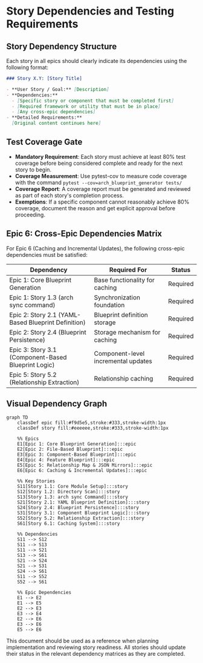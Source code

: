 # Story Dependencies and Testing Requirements

## Story Dependency Structure

Each story in all epics should clearly indicate its dependencies using the following format:

```markdown
### Story X.Y: [Story Title]

- **User Story / Goal:** [Description]
- **Dependencies:**
  - [Specific story or component that must be completed first]
  - [Required framework or utility that must be in place]
  - [Any cross-epic dependencies]
- **Detailed Requirements:**
  [Original content continues here]
```

## Test Coverage Gate

- **Mandatory Requirement**: Each story must achieve at least 80% test coverage before being considered complete and ready for the next story to begin.
- **Coverage Measurement**: Use pytest-cov to measure code coverage with the command `pytest --cov=arch_blueprint_generator tests/`
- **Coverage Report**: A coverage report must be generated and reviewed as part of each story's completion process.
- **Exemptions**: If a specific component cannot reasonably achieve 80% coverage, document the reason and get explicit approval before proceeding.

## Epic 6: Cross-Epic Dependencies Matrix

For Epic 6 (Caching and Incremental Updates), the following cross-epic dependencies must be satisfied:

| Dependency | Required For | Status |
|------------|--------------|--------|
| Epic 1: Core Blueprint Generation | Base functionality for caching | Required |
| Epic 1: Story 1.3 (arch sync command) | Synchronization foundation | Required |
| Epic 2: Story 2.1 (YAML-Based Blueprint Definition) | Blueprint definition storage | Required |
| Epic 2: Story 2.4 (Blueprint Persistence) | Storage mechanism for caching | Required |
| Epic 3: Story 3.1 (Component-Based Blueprint Logic) | Component-level incremental updates | Required |
| Epic 5: Story 5.2 (Relationship Extraction) | Relationship caching | Required |

## Visual Dependency Graph

```mermaid
graph TD
    classDef epic fill:#f9d5e5,stroke:#333,stroke-width:1px
    classDef story fill:#eeeeee,stroke:#333,stroke-width:1px
    
    %% Epics
    E1[Epic 1: Core Blueprint Generation]:::epic
    E2[Epic 2: File-Based Blueprint]:::epic
    E3[Epic 3: Component-Based Blueprint]:::epic
    E4[Epic 4: Feature Blueprint]:::epic
    E5[Epic 5: Relationship Map & JSON Mirrors]:::epic
    E6[Epic 6: Caching & Incremental Updates]:::epic
    
    %% Key Stories
    S11[Story 1.1: Core Module Setup]:::story
    S12[Story 1.2: Directory Scan]:::story
    S13[Story 1.3: arch sync Command]:::story
    S21[Story 2.1: YAML Blueprint Definition]:::story
    S24[Story 2.4: Blueprint Persistence]:::story
    S31[Story 3.1: Component Blueprint Logic]:::story
    S52[Story 5.2: Relationship Extraction]:::story
    S61[Story 6.1: Caching System]:::story
    
    %% Dependencies
    S11 --> S12
    S11 --> S13
    S11 --> S21
    S13 --> S61
    S21 --> S24
    S21 --> S31
    S24 --> S61
    S11 --> S52
    S52 --> S61
    
    %% Epic Dependencies
    E1 --> E2
    E1 --> E5
    E2 --> E3
    E3 --> E4
    E2 --> E6
    E3 --> E6
    E5 --> E6
```

This document should be used as a reference when planning implementation and reviewing story readiness. All stories should update their status in the relevant dependency matrices as they are completed.
